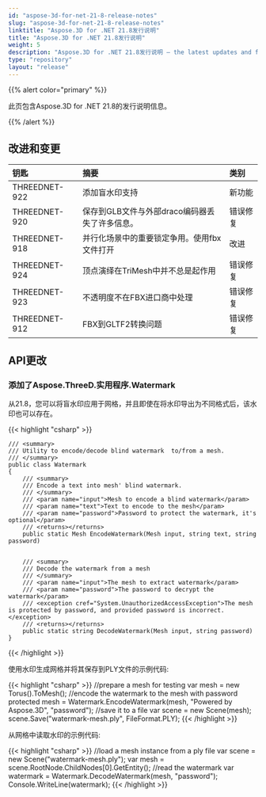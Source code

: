 ```yaml
---
id: "aspose-3d-for-net-21-8-release-notes"
slug: "aspose-3d-for-net-21-8-release-notes"
linktitle: "Aspose.3D for .NET 21.8发行说明"
title: "Aspose.3D for .NET 21.8发行说明"
weight: 5
description: "Aspose.3D for .NET 21.8发行说明 – the latest updates and fixes."
type: "repository"
layout: "release"
---
```

{{% alert color="primary" %}}

此页包含Aspose.3D for .NET 21.8的发行说明信息。

{{% /alert %}}
## **改进和变更**

|**钥匙**|**摘要**|**类别**|
|:- |:- |:- |
|THREEDNET-922 |添加盲水印支持|新功能|
|THREEDNET-920 |保存到GLB文件与外部draco编码器丢失了许多信息。|错误修复|
|THREEDNET-918 |并行化场景中的重要锁定争用。使用fbx文件打开|改进|
|THREEDNET-924 |顶点演绎在TriMesh中并不总是起作用|错误修复|
|THREEDNET-923 |不透明度不在FBX进口商中处理|错误修复|
|THREEDNET-912 |FBX到GLTF2转换问题|错误修复|


## API更改 ##

### 添加了Aspose.ThreeD.实用程序.Watermark ###

从21.8，您可以将盲水印应用于网格，并且即使在将水印导出为不同格式后，该水印也可以存在。

{{< highlight "csharp" >}}

    /// <summary>
    /// Utility to encode/decode blind watermark  to/from a mesh.
    /// </summary>
    public class Watermark
    {
        /// <summary>
        /// Encode a text into mesh' blind watermark.
        /// </summary>
        /// <param name="input">Mesh to encode a blind watermark</param>
        /// <param name="text">Text to encode to the mesh</param>
        /// <param name="password">Password to protect the watermark, it's optional</param>
        /// <returns></returns>
        public static Mesh EncodeWatermark(Mesh input, string text, string password)


        /// <summary>
        /// Decode the watermark from a mesh
        /// </summary>
        /// <param name="input">The mesh to extract watermark</param>
        /// <param name="password">The password to decrypt the watermark</param>
        /// <exception cref="System.UnauthorizedAccessException">The mesh is protected by password, and provided password is incorrect.</exception>
        /// <returns></returns>
        public static string DecodeWatermark(Mesh input, string password)
    }

{{< /highlight >}}


使用水印生成网格并将其保存到PLY文件的示例代码:

{{< highlight "csharp" >}}
    //prepare a mesh for testing
    var mesh = new Torus().ToMesh();
    //encode the watermark to the mesh with password protected
    mesh = Watermark.EncodeWatermark(mesh, "Powered by Aspose.3D", "password");
    //save it to a file
    var scene = new Scene(mesh);
    scene.Save("watermark-mesh.ply", FileFormat.PLY);
{{< /highlight >}}

从网格中读取水印的示例代码:

{{< highlight "csharp" >}}
    //load a mesh instance from a ply file
    var scene = new Scene("watermark-mesh.ply");
    var mesh = scene.RootNode.ChildNodes[0].GetEntity<Mesh>();
    //read the watermark
    var watermark = Watermark.DecodeWatermark(mesh, "password");
    Console.WriteLine(watermark);
{{< /highlight >}}